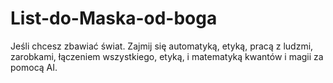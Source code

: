 # List-do-Maska-od-boga
Jeśli chcesz zbawiać świat. Zajmij się automatyką, etyką, pracą z ludzmi, zarobkami, łączeniem wszystkiego, etyką, i matematyką kwantów i magii za pomocą AI. 

